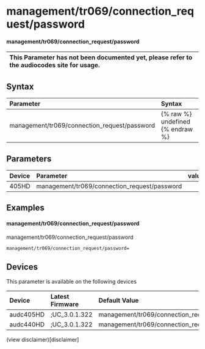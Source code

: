 ﻿---
description: management/tr069/connection_request/password
search: false
---

# management/tr069/connection_request/password

#### management/tr069/connection_request/password


| This Parameter has not been documented yet, please refer to the audiocodes site for usage.  |
| :--- |

## Syntax
| Parameter | Syntax |
| :--- | :--- |
|management/tr069/connection_request/password | {% raw %} undefined {% endraw %} |

## Parameters
|Device|Parameter|value|Description|
|:---|:---|:---|:---|
| 405HD | management/tr069/connection_request/password |  |  |

## Examples
#### management/tr069/connection_request/password

management/tr069/connection_request/password

```
management/tr069/connection_request/password=
```

## Devices
This parameter is available on the following devices

| Device | Latest Firmware | Default Value |
|:---|:---|:---|
| audc405HD | ;UC_3.0.1.322 | management/tr069/connection_request/password= 
| audc440HD | ;UC_3.0.1.322 | management/tr069/connection_request/password= 

(view disclaimer)[disclaimer]
